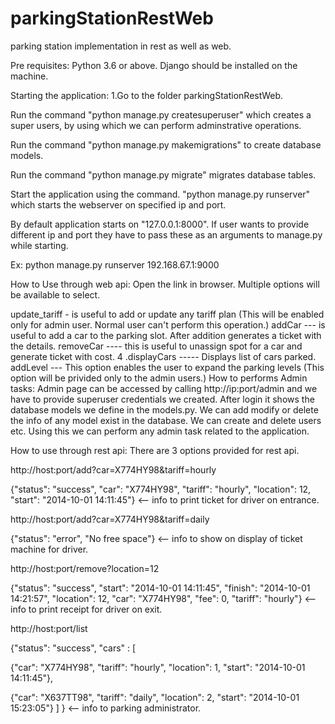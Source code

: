 # parkingStationRestWeb
parking station implementation in rest as well as web.

Pre requisites:
Python 3.6 or above. Django should be installed on the machine.

Starting the application:
1.Go to the folder parkingStationRestWeb.

Run the command "python manage.py createsuperuser" which creates a super users, by using which we can perform adminstrative operations.

Run the command "python manage.py makemigrations" to create database models.

Run the command "python manage.py migrate" migrates database tables.

Start the application using the command. "python manage.py runserver" which starts the webserver on specified ip and port.

By default application starts on "127.0.0.1:8000". If user wants to provide different ip and port they have to pass these as an arguments to manage.py while starting.

Ex: python manage.py runserver 192.168.67.1:9000

How to Use through web api:
Open the link in browser. Multiple options will be available to select.

update_tariff - is useful to add or update any tariff plan (This will be enabled only for admin user. Normal user can't perform this operation.)
addCar --- is useful to add a car to the parking slot. After addition generates a ticket with the details.
removeCar ---- this is useful to unassign spot for a car and generate ticket with cost. 4 .displayCars ----- Displays list of cars parked.
addLevel --- This option enables the user to expand the parking levels (This option will be privided only to the admin users.)
How to performs Admin tasks:
Admin page can be accessed by calling http://ip:port/admin and we have to provide superuser credentials we created. After login it shows the database models we define in the models.py. We can add modify or delete the info of any model exist in the database. We can create and delete users etc. Using this we can perform any admin task related to the application.

How to use through rest api:
There are 3 options provided for rest api.

http://host:port/add?car=X774HY98&tariff=hourly

{"status": "success", "car": "X774HY98", "tariff": "hourly", "location": 12, "start": "2014-10-01 14:11:45"} <-- info to print ticket for driver on entrance.

http://host:port/add?car=X774HY98&tariff=daily

{"status": "error", "No free space"} <-- info to show on display of ticket machine for driver.

http://host:port/remove?location=12

{"status": "success", "start": "2014-10-01 14:11:45", "finish": "2014-10-01 14:21:57", "location": 12, "car": "X774HY98", "fee": 0, "tariff": "hourly"} <-- info to print receipt for driver on exit.

http://host:port/list

{"status": "success", "cars" : [

{"car": "X774HY98", "tariff": "hourly", "location": 1, "start": "2014-10-01 14:11:45"},

{"car": "X637TT98", "tariff": "daily", "location": 2, "start": "2014-10-01 15:23:05"}
] } <-- info to parking administrator.
